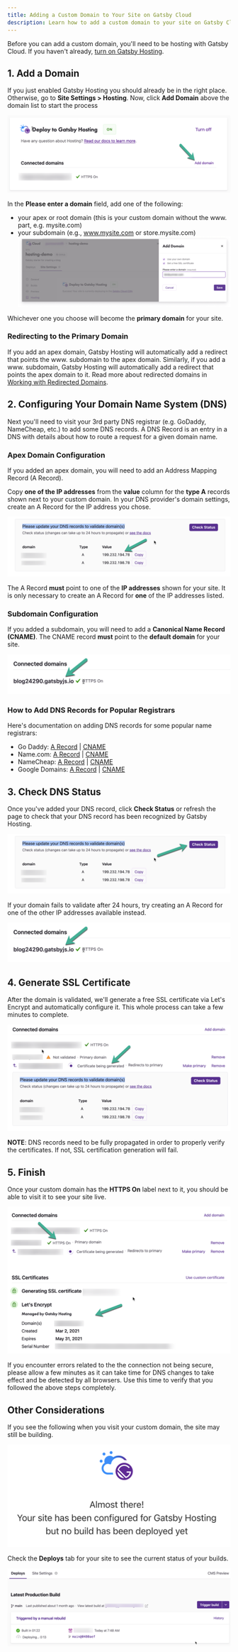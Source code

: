 ```yaml
---
title: Adding a Custom Domain to Your Site on Gatsby Cloud
description: Learn how to add a custom domain to your site on Gatsby Cloud
---
```


Before you can add a custom domain, you'll need to be hosting with Gatsby Cloud. If you haven't already, [turn on Gatsby Hosting](https://support.gatsbyjs.com/hc/en-us/articles/360061641114).

 

## 1. Add a Domain
If you just enabled Gatsby Hosting you should already be in the right place. Otherwise, go to **Site Settings > Hosting**. Now, click **Add Domain** above the domain list to start the process

![Click Add Domain](../../images/mceclip8.png) 

In the **Please enter a domain** field, add one of the following:

- your apex or root domain (this is your custom domain without the www. part, e.g. mysite.com)
- your subdomain (e.g., www.mysite.com or store.mysite.com)
![Enter your domain](../../images/hosting-domain-modal.png)

Whichever one you choose will become the **primary domain** for your site.

 

### Redirecting to the Primary Domain
If you add an apex domain, Gatsby Hosting will automatically add a redirect that points the www. subdomain to the apex domain. Similarly, if you add a www. subdomain, Gatsby Hosting will automatically add a redirect that points the apex domain to it. Read more about redirected domains in [Working with Redirected Domains](https://support.gatsbyjs.com/hc/en-us/articles/1500003051241).

 

## 2. Configuring Your Domain Name System (DNS)
Next you'll need to visit your 3rd party DNS registrar (e.g. GoDaddy, NameCheap, etc.) to add some DNS records. A DNS Record is an entry in a DNS with details about how to route a request for a given domain name.

 

### Apex Domain Configuration
If you added an apex domain, you will need to add an Address Mapping Record  (A Record). 

 

Copy **one of the IP addresses** from the **value** column for the **type A** records shown next to your custom domain. In your DNS provider's domain settings, create an A Record for the IP address you chose.

![Copy IP Address for A Record](../../images/mceclip1.png)

The A Record **must** point to one of the **IP addresses** shown for your site. It is only necessary to create an A Record for **one** of the IP addresses listed.

 

### Subdomain Configuration
If you added a subdomain, you will need to add a **Canonical Name Record (CNAME)**. The CNAME record **must** point to the **default domain** for your site.

![Configure a subdomain](../../images/mceclip2.png)

 

### How to Add DNS Records for Popular Registrars
Here's documentation on adding DNS records for some popular name registrars:

- Go Daddy: [A Record](https://www.godaddy.com/help/add-an-a-record-19238) | [CNAME](https://www.godaddy.com/help/add-a-cname-record-19236)
- Name.com: [A Record](https://www.namecheap.com/support/knowledgebase/article.aspx/319/2237/how-can-i-set-up-an-a-address-record-for-my-domain/) | [CNAME](https://www.namecheap.com/support/knowledgebase/article.aspx/9646/2237/how-to-create-a-cname-record-for-your-domain/)
- NameCheap: [A Record](https://www.name.com/support/articles/115004893508-Adding-an-A-record) | [CNAME](https://www.name.com/support/articles/115004895548-Adding-a-CNAME-Record)
- Google Domains: [A Record](https://support.google.com/a/answer/2579934?hl=en&ref_topic=2721296) | [CNAME](https://support.google.com/a/answer/47283)
## 3. Check DNS Status
Once you've added your DNS record, click **Check Status** or refresh the page to check that your DNS record has been recognized by Gatsby Hosting.

![Check DNS Status](../../images/mceclip3.png)

 

If your domain fails to validate after 24 hours, try creating an A Record for one of the other IP addresses available instead.

![Domain failed to validate](../../images/mceclip2.png)

 

## 4. Generate SSL Certificate
After the domain is validated, we'll generate a free SSL certificate via Let's Encrypt and automatically configure it. This whole process can take a few minutes to complete.

![Generating SSL Certificate](../../images/mceclip4.png)

**NOTE**: DNS records need to be fully propagated in order to properly verify the certificates. If not, SSL certification generation will fail. 

 

## 5. Finish
Once your custom domain has the **HTTPS On** label next to it, you should be able to visit it to see your site live.

![Confirm site is successfully connected](../../images/mceclip5.png)

If you encounter errors related to the the connection not being secure, please allow a few minutes as it can take time for DNS changes to take effect and be detected by all browsers. Use this time to verify that you followed the above steps completely.

 

## Other Considerations
If you see the following when you visit your custom domain, the site may still be building.

![Site is still building](../../images/mceclip6.png)

Check the **Deploys** tab for your site to see the current status of your builds.

![Latest build status](../../images/mceclip7.png)